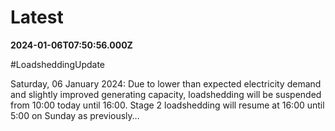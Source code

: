 # Latest

**2024-01-06T07:50:56.000Z**

\#LoadsheddingUpdate 

Saturday, 06 January 2024: Due to lower than expected electricity demand and slightly improved generating capacity, loadshedding will be suspended from 10:00 today until 16:00. Stage 2 loadshedding will resume at 16:00 until 5:00 on Sunday as previously…
